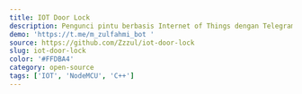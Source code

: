```yaml
---
title: IOT Door Lock
description: Pengunci pintu berbasis Internet of Things dengan Telegram Bot.
demo: 'https://t.me/m_zulfahmi_bot '
source: https://github.com/Zzzul/iot-door-lock
slug: iot-door-lock
color: '#FFDBA4'
category: open-source
tags: ['IOT', 'NodeMCU', 'C++']
---
```

